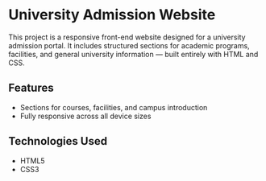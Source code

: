 # University Admission Website

This project is a responsive front-end website designed for a university admission portal. It includes structured sections for academic programs, facilities, and general university information — built entirely with HTML and CSS.

## Features

- Sections for courses, facilities, and campus introduction
- Fully responsive across all device sizes


## Technologies Used

- HTML5
- CSS3 
